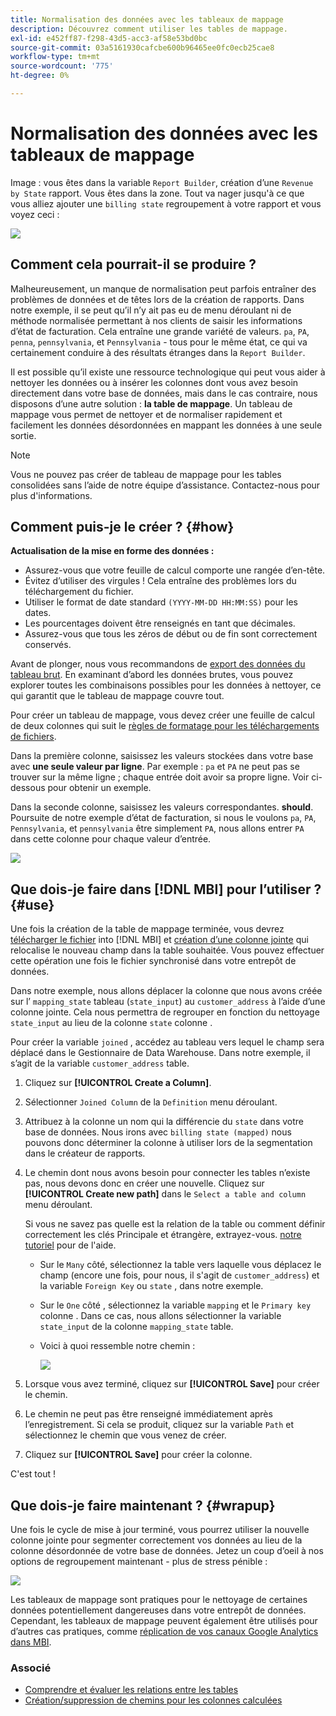 ```yaml
---
title: Normalisation des données avec les tableaux de mappage
description: Découvrez comment utiliser les tables de mappage.
exl-id: e452ff87-f298-43d5-acc3-af58e53bd0bc
source-git-commit: 03a5161930cafcbe600b96465ee0fc0ecb25cae8
workflow-type: tm+mt
source-wordcount: '775'
ht-degree: 0%

---
```


# Normalisation des données avec les tableaux de mappage

Image : vous êtes dans la variable `Report Builder`, création d’une `Revenue by State` rapport. Vous êtes dans la zone. Tout va nager jusqu&#39;à ce que vous alliez ajouter une `billing state` regroupement à votre rapport et vous voyez ceci :

![](../../assets/Messy_State_Segments.png)

## Comment cela pourrait-il se produire ?

Malheureusement, un manque de normalisation peut parfois entraîner des problèmes de données et de têtes lors de la création de rapports. Dans notre exemple, il se peut qu’il n’y ait pas eu de menu déroulant ni de méthode normalisée permettant à nos clients de saisir les informations d’état de facturation. Cela entraîne une grande variété de valeurs. `pa`, `PA`, `penna`, `pennsylvania`, et `Pennsylvania` - tous pour le même état, ce qui va certainement conduire à des résultats étranges dans la `Report Builder`.

Il est possible qu’il existe une ressource technologique qui peut vous aider à nettoyer les données ou à insérer les colonnes dont vous avez besoin directement dans votre base de données, mais dans le cas contraire, nous disposons d’une autre solution : **la table de mappage**. Un tableau de mappage vous permet de nettoyer et de normaliser rapidement et facilement les données désordonnées en mappant les données à une seule sortie.

>[!NOTE]
>
>Vous ne pouvez pas créer de tableau de mappage pour les tables consolidées sans l’aide de notre équipe d’assistance. Contactez-nous pour plus d&#39;informations.

## Comment puis-je le créer ? {#how}

**Actualisation de la mise en forme des données :**

* Assurez-vous que votre feuille de calcul comporte une rangée d’en-tête.
* Évitez d’utiliser des virgules ! Cela entraîne des problèmes lors du téléchargement du fichier.
* Utiliser le format de date standard `(YYYY-MM-DD HH:MM:SS)` pour les dates.
* Les pourcentages doivent être renseignés en tant que décimales.
* Assurez-vous que tous les zéros de début ou de fin sont correctement conservés.

Avant de plonger, nous vous recommandons de [export des données du tableau brut](../../tutorials/export-raw-data.md). En examinant d’abord les données brutes, vous pouvez explorer toutes les combinaisons possibles pour les données à nettoyer, ce qui garantit que le tableau de mappage couvre tout.

Pour créer un tableau de mappage, vous devez créer une feuille de calcul de deux colonnes qui suit le [règles de formatage pour les téléchargements de fichiers](../../data-analyst/importing-data/connecting-data/using-file-uploader.md).

Dans la première colonne, saisissez les valeurs stockées dans votre base avec **une seule valeur par ligne**. Par exemple : `pa` et `PA` ne peut pas se trouver sur la même ligne ; chaque entrée doit avoir sa propre ligne. Voir ci-dessous pour obtenir un exemple.

Dans la seconde colonne, saisissez les valeurs correspondantes. **should**. Poursuite de notre exemple d’état de facturation, si nous le voulons `pa`, `PA`, `Pennsylvania`, et `pennsylvania` être simplement `PA`, nous allons entrer `PA` dans cette colonne pour chaque valeur d’entrée.

![](../../assets/Mapping_table_examples.jpg)

## Que dois-je faire dans [!DNL MBI] pour l’utiliser ? {#use}

Une fois la création de la table de mappage terminée, vous devrez [télécharger le fichier](../../data-analyst/importing-data/connecting-data/using-file-uploader.md) into [!DNL MBI] et [création d’une colonne jointe](../../data-analyst/data-warehouse-mgr/calc-column-types.md) qui relocalise le nouveau champ dans la table souhaitée. Vous pouvez effectuer cette opération une fois le fichier synchronisé dans votre entrepôt de données.

Dans notre exemple, nous allons déplacer la colonne que nous avons créée sur l’ `mapping_state` tableau (`state_input`) au `customer_address` à l’aide d’une colonne jointe. Cela nous permettra de regrouper en fonction du nettoyage `state_input` au lieu de la colonne `state` colonne .

Pour créer la variable `joined` , accédez au tableau vers lequel le champ sera déplacé dans le Gestionnaire de Data Warehouse. Dans notre exemple, il s’agit de la variable `customer_address` table.

1. Cliquez sur **[!UICONTROL Create a Column]**.
1. Sélectionner `Joined Column` de la `Definition` menu déroulant.
1. Attribuez à la colonne un nom qui la différencie du `state` dans votre base de données. Nous irons avec `billing state (mapped)` nous pouvons donc déterminer la colonne à utiliser lors de la segmentation dans le créateur de rapports.
1. Le chemin dont nous avons besoin pour connecter les tables n’existe pas, nous devons donc en créer une nouvelle. Cliquez sur **[!UICONTROL Create new path]**  dans le `Select a table and column` menu déroulant.

   Si vous ne savez pas quelle est la relation de la table ou comment définir correctement les clés Principale et étrangère, extrayez-vous. [notre tutoriel](../../data-analyst/data-warehouse-mgr/create-paths-calc-columns.md) pour de l&#39;aide.

   * Sur le `Many` côté, sélectionnez la table vers laquelle vous déplacez le champ (encore une fois, pour nous, il s&#39;agit de `customer_address`) et la variable `Foreign Key` ou `state` , dans notre exemple.
   * Sur le `One` côté , sélectionnez la variable `mapping` et le `Primary key` colonne . Dans ce cas, nous allons sélectionner la variable `state_input` de la colonne `mapping_state` table.
   * Voici à quoi ressemble notre chemin :

      ![](../../assets/State_Mapping_Path.png)

1. Lorsque vous avez terminé, cliquez sur **[!UICONTROL Save]** pour créer le chemin.
1. Le chemin ne peut pas être renseigné immédiatement après l’enregistrement. Si cela se produit, cliquez sur la variable `Path` et sélectionnez le chemin que vous venez de créer.
1. Cliquez sur **[!UICONTROL Save]** pour créer la colonne.

C&#39;est tout !

## Que dois-je faire maintenant ? {#wrapup}

Une fois le cycle de mise à jour terminé, vous pourrez utiliser la nouvelle colonne jointe pour segmenter correctement vos données au lieu de la colonne désordonnée de votre base de données. Jetez un coup d’oeil à nos options de regroupement maintenant - plus de stress pénible :

![](../../assets/Clean_State_Segments.png)

Les tableaux de mappage sont pratiques pour le nettoyage de certaines données potentiellement dangereuses dans votre entrepôt de données. Cependant, les tableaux de mappage peuvent également être utilisés pour d’autres cas pratiques, comme [réplication de vos canaux Google Analytics dans MBI](../data-warehouse-mgr/rep-google-analytics-channels.md).

### Associé

* [Comprendre et évaluer les relations entre les tables](../data-warehouse-mgr/table-relationships.md)
* [Création/suppression de chemins pour les colonnes calculées](../data-warehouse-mgr/create-paths-calc-columns.md)
